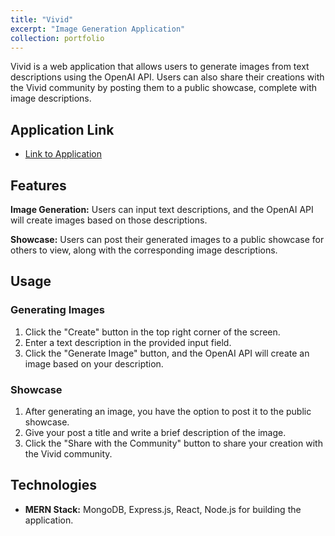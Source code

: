 ```yaml
---
title: "Vivid"
excerpt: "Image Generation Application"
collection: portfolio
---
```


Vivid is a web application that allows users to generate images from text descriptions using the OpenAI API. Users can also share their creations with the Vivid community by posting them to a public showcase, complete with image descriptions.

## Application Link
- [Link to Application](https://vividbeta.netlify.app/)

## Features

**Image Generation:** Users can input text descriptions, and the OpenAI API will create images based on those descriptions.

**Showcase:** Users can post their generated images to a public showcase for others to view, along with the corresponding image descriptions.

## Usage
### Generating Images
1. Click the "Create" button in the top right corner of the screen.
2. Enter a text description in the provided input field.
3. Click the "Generate Image" button, and the OpenAI API will create an image based on your description.

### Showcase
1. After generating an image, you have the option to post it to the public showcase.
2. Give your post a title and write a brief description of the image.
3. Click the "Share with the Community" button to share your creation with the Vivid community.

## Technologies

- **MERN Stack:** MongoDB, Express.js, React, Node.js for building the application.
